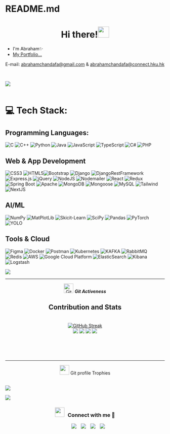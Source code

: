 # README.md
<h1 align="center"><b>Hi there!</b><img src="https://media.giphy.com/media/hvRJCLFzcasrR4ia7z/giphy.gif" width="35"></h1>

- I'm Abraham✨
- <a href="https://abrahamchandafa.github.io/">My Portfolio...</a>

E-mail: abrahamchandafa@gmail.com  & abrahamchandafa@connect.hku.hk<br/>


<br/>

<img src="https://user-images.githubusercontent.com/73097560/115834477-dbab4500-a447-11eb-908a-139a6edaec5c.gif"><br><br>
# 💻 Tech Stack:
## Programming Languages:
![C](https://img.shields.io/badge/c-%2300599C.svg?style=for-the-badge&logo=c&logoColor=white) ![C++](https://img.shields.io/badge/c++-%2300599C.svg?style=for-the-badge&logo=c%2B%2B&logoColor=white)  ![Python](https://img.shields.io/badge/python-3670A0?style=for-the-badge&logo=python&logoColor=ffdd54)  ![Java](https://img.shields.io/badge/java-%23ED8B00.svg?style=for-the-badge&logo=openjdk&logoColor=white) ![JavaScript](https://img.shields.io/badge/javascript-%23323330.svg?style=for-the-badge&logo=javascript&logoColor=%23F7DF1E)  ![TypeScript](https://img.shields.io/badge/typescript-%23323330.svg?style=for-the-badge&logo=typescript&logoColor=%23F7DF1E) ![C#](https://img.shields.io/badge/csharp-%23777BB4.svg?style=for-the-badge&logo=c#&logoColor=white) ![PHP](https://img.shields.io/badge/php-%23777BB4.svg?style=for-the-badge&logo=php&logoColor=white) 
## Web & App Development
![CSS3](https://img.shields.io/badge/css3-%231572B6.svg?style=for-the-badge&logo=css3&logoColor=white) ![HTML5](https://img.shields.io/badge/html5-%23E34F26.svg?style=for-the-badge&logo=html5&logoColor=white)![Bootstrap](https://img.shields.io/badge/bootstrap-%238511FA.svg?style=for-the-badge&logo=bootstrap&logoColor=white) ![Django](https://img.shields.io/badge/django-%23092E20.svg?style=for-the-badge&logo=django&logoColor=white) ![DjangoRestFramework](https://img.shields.io/badge/django_rest_framework-%23092E20.svg?style=for-the-badge&logo=django&logoColor=white) ![Express.js](https://img.shields.io/badge/express.js-%23404d59.svg?style=for-the-badge&logo=express&logoColor=%2361DAFB) ![jQuery](https://img.shields.io/badge/jquery-%230769AD.svg?style=for-the-badge&logo=jquery&logoColor=white) ![NodeJS](https://img.shields.io/badge/node.js-6DA55F?style=for-the-badge&logo=node.js&logoColor=white) ![Nodemailer](https://img.shields.io/badge/nodemailer-%23404d59.svg?style=for-the-badge&logo=nodemailer&logoColor=%2361DAFB) ![React](https://img.shields.io/badge/react-%2320232a.svg?style=for-the-badge&logo=react&logoColor=%2361DAFB) ![Redux](https://img.shields.io/badge/redux-%23593d88.svg?style=for-the-badge&logo=redux&logoColor=white) ![Spring Boot](https://img.shields.io/badge/springboot-%23ED8B00.svg?style=for-the-badge&logo=openjdk&logoColor=white) ![Apache](https://img.shields.io/badge/apache-%23D42029.svg?style=for-the-badge&logo=apache&logoColor=white) ![MongoDB](https://img.shields.io/badge/MongoDB-%234ea94b.svg?style=for-the-badge&logo=mongodb&logoColor=white) ![Mongoose](https://img.shields.io/badge/mongoose-%23777BB4.svg?style=for-the-badge&logo=mongoose&logoColor=white) ![MySQL](https://img.shields.io/badge/mysql-4479A1.svg?style=for-the-badge&logo=mysql&logoColor=white) ![Tailwind](https://img.shields.io/badge/tailwind-%23323330.svg?style=for-the-badge&logo=tailwind&logoColor=%23F7DF1E) ![NextJS](https://img.shields.io/badge/nextjs-%23092E20.svg?style=for-the-badge&logo=next&logoColor=white)
## AI/ML
![NumPy](https://img.shields.io/badge/numpy-%23593d88.svg?style=for-the-badge&logo=numpy&logoColor=white)  ![MatPlotLib](https://img.shields.io/badge/matplotlib-%230db7ed.svg?style=for-the-badge&logo=matplotlib&logoColor=white)  ![Skicit-Learn](https://img.shields.io/badge/scikit_learn-6DA55F?style=for-the-badge&logo=scikit-learn&logoColor=white) ![SciPy](https://img.shields.io/badge/scipy-%23404d59.svg?style=for-the-badge&logo=scipy&logoColor=%2361DAFB) ![Pandas](https://img.shields.io/badge/pandas-%23323330.svg?style=for-the-badge&logo=pandas&logoColor=%BBDEAD) ![PyTorch](https://img.shields.io/badge/PyTorch-EE4C2C?style=for-the-badge&logo=pytorch&logoColor=white) ![YOLO](https://img.shields.io/badge/YOLO-EE4C2C?style=for-the-badge&logo=YOLO&logoColor=white)
## Tools & Cloud
![Figma](https://img.shields.io/badge/figma-%23F24E1E.svg?style=for-the-badge&logo=figma&logoColor=white) ![Docker](https://img.shields.io/badge/docker-%230db7ed.svg?style=for-the-badge&logo=docker&logoColor=white) ![Postman](https://img.shields.io/badge/Postman-FF6C37?style=for-the-badge&logo=postman&logoColor=white)  ![Kubernetes](https://img.shields.io/badge/kubernetes-%230db7ed.svg?style=for-the-badge&logo=kubernetes&logoColor=white)  ![KAFKA](https://img.shields.io/static/v1?label=&message=kafka&logo=apache-kafka&color=4f4f4f) ![RabbitMQ](https://img.shields.io/badge/-RabbitMQ-FF6600?style=flat&logo=rabbitmq&logoColor=white) ![Redis](https://img.shields.io/badge/Redis-DC382D?style=for-the-badge&logo=redis&logoColor=white) ![AWS](https://img.shields.io/badge/AWS-%23232f3e?logo=amazon) ![Google Cloud Platform](https://img.shields.io/badge/-Google%20Cloud%20Platform-4285F4?style=flat&logo=google%20cloud&logoColor=white) ![ElasticSearch](https://img.shields.io/badge/-ElasticSearch-005571?style=flat&logo=elasticsearch) ![Kibana](https://img.shields.io/badge/Kibana-005571?&style=plastic&logo=Kibana&logoColor=white) ![Logstash](https://img.shields.io/badge/-Logstash-A9A9A9?logo=Logstash&logoColor=005571)


<img src="https://user-images.githubusercontent.com/73097560/115834477-dbab4500-a447-11eb-908a-139a6edaec5c.gif"><br/>

<hr>
  <p align="center">
 <img src="https://media.giphy.com/media/W5eoZHPpUx9sapR0eu/giphy.gif" width="30px" alt="Git"/>&nbsp;<i><b>Git Activeness</b></i></p>

<div align=center> 
  <h2>Contribution and Stats</h2>
  <div>
    <a href="https://git.io/streak-stats">
      <img src="https://github-readme-streak-stats-seven-azure.vercel.app?user=abrahamchandafa&theme=algolia&hide_border=true&short_numbers=true&date_format=j%20M%5B%20Y%5D&mode=daily" alt="GitHub Streak" style="margin-top: 20px;"/>
    </a>
  </div>
  <img src="https://github-profile-summary-cards.vercel.app/api/cards/repos-per-language?username=abrahamchandafa&theme=algolia">
  <img src="https://github-profile-summary-cards.vercel.app/api/cards/most-commit-language?username=abrahamchandafa&theme=algolia">
  <img src="https://github-profile-summary-cards.vercel.app/api/cards/stats?username=abrahamchandafa&theme=algolia">
  <img src="https://github-profile-summary-cards.vercel.app/api/cards/productive-time?username=abrahamchandafa&theme=algolia">
</div>
<br><br><br><br>

<hr>


<p align="center"><img src="https://media.giphy.com/media/QaMcXSekUWx7aogAUr/giphy.gif" width="30" />&nbsp;Git profile Trophies</p><br>
<img src="https://github-profile-trophy.vercel.app/?username=abrahamchandafa&theme=juicyfresh&no-bg=true" />

<img src="https://user-images.githubusercontent.com/73097560/115834477-dbab4500-a447-11eb-908a-139a6edaec5c.gif"><br/>

<h3 align="center" > <img src="https://media.giphy.com/media/iY8CRBdQXODJSCERIr/giphy.gif" width="30" height="30" style="margin-right: 10px;">Connect with me 🤝 </h3>
<p align="center">
 <div align="center"  class="icons-social" style="margin-left: 10px;">
        <a style="margin-left: 10px;"  target="_blank" href="https://www.linkedin.com/in/abrahamchandafa/">
			<img src="https://img.icons8.com/doodle/40/000000/linkedin--v2.png"></a>
        <a style="margin-left: 10px;" target="_blank" href="https://github.com/abrahamchandafa">
		<img src="https://img.icons8.com/doodle/40/000000/github--v1.png"></a>
        <a style="margin-left: 10px;" target="_blank" href="https://instagram.com/abrahamchandafa">
			<img src="https://img.icons8.com/doodle/40/000000/instagram-new--v2.png"></a>
		<a style="margin-left: 10px;" target="_blank" href="https://twitter.com/abrahamchandafa">
			<img src="https://img.icons8.com/doodle/1x/twitter-squared--v2.png" ></a>
      </div>
</p>
